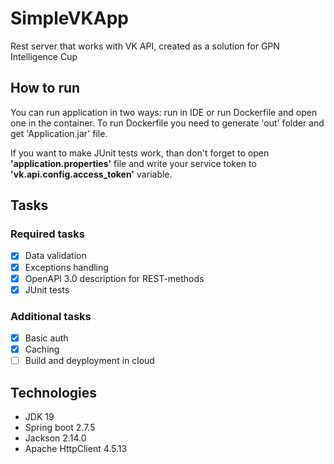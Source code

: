 # SimpleVKApp
Rest server that works with VK API, created as a solution for GPN Intelligence Cup

## How to run
You can run application in two ways: run in IDE or run Dockerfile and open one in the container. To run Dockerfile you need to generate 'out' folder and get 'Application.jar' file. 

If you want to make JUnit tests work, than don't forget to open **'application.properties'** file and write your service token to **'vk.api.config.access_token'** variable.

## Tasks
### Required tasks
- [x] Data validation
- [x] Exceptions handling
- [x] OpenAPI 3.0 description for REST-methods
- [x] JUnit tests

### Additional tasks
- [x] Basic auth
- [x] Caching
- [ ] Build and deyployment in cloud

## Technologies
- JDK 19
- Spring boot 2.7.5
- Jackson 2.14.0
- Apache HttpClient 4.5.13

